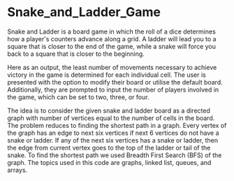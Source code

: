 # Snake_and_Ladder_Game

Snake and Ladder is a board game in which the roll of a dice determines how a player's counters advance along a grid. A ladder will lead you to a square that is closer to the end of the game, while a snake will force you back to a square that is closer to the beginning.

Here as an output, the least number of movements necessary to achieve victory in the game is determined for each individual cell. The user is presented with the option to modify their board or utilise the default board. Additionally, they are prompted to input the number of players involved in the game, which can be set to two, three, or four.

The idea is to consider the given snake and ladder board as a directed graph with number of vertices equal to the number of cells in the board. The problem reduces to finding the shortest path in a graph. Every vertex of the graph has an edge to next six vertices if next 6 vertices do not have a snake or ladder. If any of the next six vertices has a snake or ladder, then the edge from current vertex goes to the top of the ladder or tail of the snake. To find the shortest path we used Breadth First Search (BFS) of the graph. The topics used in this code are graphs, linked list, queues, and arrays.

